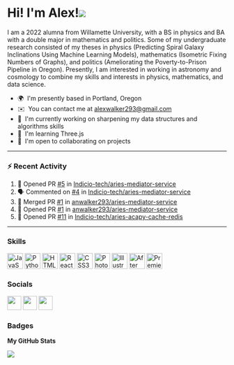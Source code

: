 Hi! I'm Alex!![](https://user-images.githubusercontent.com/18350557/176309783-0785949b-9127-417c-8b55-ab5a4333674e.gif)
=======================================================================================================================================

I am a 2022 alumna from Willamette University, with a BS in physics and BA with a double major in mathematics and politics. Some of my undergraduate research consisted of my theses in physics (Predicting Spiral Galaxy Inclinations Using Machine Learning Models), mathematics (Isometric Fixing Numbers of Graphs), and politics (Ameliorating the Poverty-to-Prison Pipeline in Oregon). Presently, I am interested in working in astronomy and cosmology to combine my skills and interests in physics, mathematics, and data science.

* 🌍  I'm presently based in Portland, Oregon
* ✉️  You can contact me at [alexwalker293@gmail.com](mailto:alexwalker293@gmail.com)
* 🚀  I'm currently working on sharpening my data structures and algorithms skills
* 🧠  I'm learning Three.js
* 🤝  I'm open to collaborating on projects

---

### :zap: Recent Activity

<!--START_SECTION:activity-->
1. 💪 Opened PR [#5](https://github.com/Indicio-tech/aries-mediator-service/pull/5) in [Indicio-tech/aries-mediator-service](https://github.com/Indicio-tech/aries-mediator-service)
2. 🗣 Commented on [#4](https://github.com/Indicio-tech/aries-mediator-service/issues/4) in [Indicio-tech/aries-mediator-service](https://github.com/Indicio-tech/aries-mediator-service)
3. 🎉 Merged PR [#1](https://github.com/anwalker293/aries-mediator-service/pull/1) in [anwalker293/aries-mediator-service](https://github.com/anwalker293/aries-mediator-service)
4. 💪 Opened PR [#1](https://github.com/anwalker293/aries-mediator-service/pull/1) in [anwalker293/aries-mediator-service](https://github.com/anwalker293/aries-mediator-service)
5. 💪 Opened PR [#11](https://github.com/Indicio-tech/aries-acapy-cache-redis/pull/11) in [Indicio-tech/aries-acapy-cache-redis](https://github.com/Indicio-tech/aries-acapy-cache-redis)
<!--END_SECTION:activity-->

---


### Skills


<p align="left">
<a href="https://developer.mozilla.org/en-US/docs/Web/JavaScript" target="_blank" rel="noreferrer"><img src="https://raw.githubusercontent.com/danielcranney/readme-generator/main/public/icons/skills/javascript-colored.svg" width="36" height="36" alt="JavaScript" /></a>
<a href="https://www.python.org/" target="_blank" rel="noreferrer"><img src="https://raw.githubusercontent.com/danielcranney/readme-generator/main/public/icons/skills/python-colored.svg" width="36" height="36" alt="Python" /></a>
<a href="https://developer.mozilla.org/en-US/docs/Glossary/HTML5" target="_blank" rel="noreferrer"><img src="https://raw.githubusercontent.com/danielcranney/readme-generator/main/public/icons/skills/html5-colored.svg" width="36" height="36" alt="HTML5" /></a>
<a href="https://reactjs.org/" target="_blank" rel="noreferrer"><img src="https://raw.githubusercontent.com/danielcranney/readme-generator/main/public/icons/skills/react-colored.svg" width="36" height="36" alt="React" /></a>
<a href="https://www.w3.org/TR/CSS/#css" target="_blank" rel="noreferrer"><img src="https://raw.githubusercontent.com/danielcranney/readme-generator/main/public/icons/skills/css3-colored.svg" width="36" height="36" alt="CSS3" /></a>
<a href="https://www.adobe.com/uk/products/photoshop.html" target="_blank" rel="noreferrer"><img src="https://raw.githubusercontent.com/danielcranney/readme-generator/main/public/icons/skills/photoshop-colored.svg" width="36" height="36" alt="Photoshop" /></a>
<a href="adobe.com/uk/products/illustrator.html" target="_blank" rel="noreferrer"><img src="https://raw.githubusercontent.com/danielcranney/readme-generator/main/public/icons/skills/illustrator-colored.svg" width="36" height="36" alt="Illustrator" /></a>
<a href="https://www.adobe.com/uk/products/aftereffects.html" target="_blank" rel="noreferrer"><img src="https://raw.githubusercontent.com/danielcranney/readme-generator/main/public/icons/skills/aftereffects-colored.svg" width="36" height="36" alt="After Effects" /></a>
<a href="https://www.adobe.com/uk/products/premiere.html" target="_blank" rel="noreferrer"><img src="https://raw.githubusercontent.com/danielcranney/readme-generator/main/public/icons/skills/premierepro-colored.svg" width="36" height="36" alt="Premiere Pro" /></a>
</p>

### Socials

<p align="left"> <a href="https://www.github.com/anwalker293" target="_blank" rel="noreferrer"><img src="https://raw.githubusercontent.com/danielcranney/readme-generator/main/public/icons/socials/github.svg" width="32" height="32" /></a> <a href="http://www.instagram.com/alexwalkerflute" target="_blank" rel="noreferrer"><img src="https://raw.githubusercontent.com/danielcranney/readme-generator/main/public/icons/socials/instagram.svg" width="32" height="32" /></a> <a href="https://www.linkedin.com/in/alexandra-n-walker/" target="_blank" rel="noreferrer"><img src="https://raw.githubusercontent.com/danielcranney/readme-generator/main/public/icons/socials/linkedin.svg" width="32" height="32" /></a></p>

### Badges

<b>My GitHub Stats</b>

<a href="http://www.github.com/anwalker293"><img src="https://github-readme-streak-stats.herokuapp.com/?user=anwalker293&stroke=ffffff&background=1c1917&ring=0891b2&fire=0891b2&currStreakNum=ffffff&currStreakLabel=0891b2&sideNums=ffffff&sideLabels=ffffff&dates=ffffff&hide_border=true" /></a>

